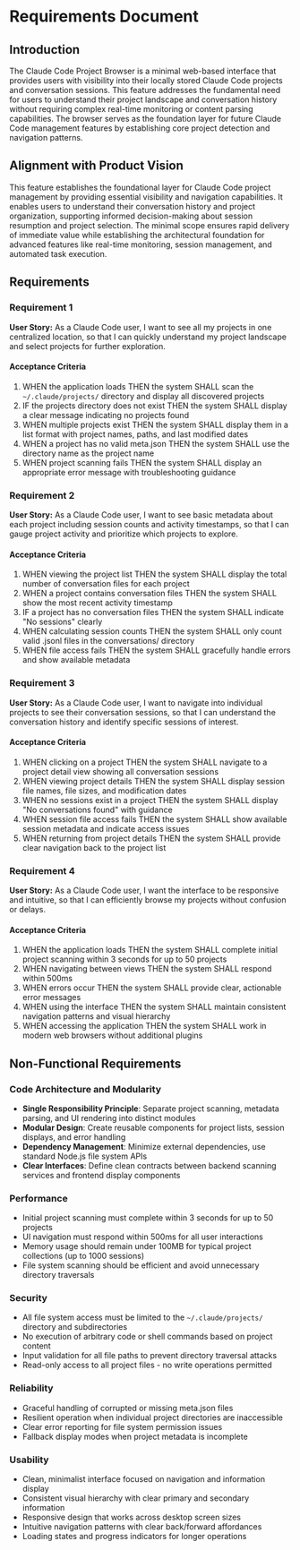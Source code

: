 # Requirements Document

## Introduction

The Claude Code Project Browser is a minimal web-based interface that provides users with visibility into their locally stored Claude Code projects and conversation sessions. This feature addresses the fundamental need for users to understand their project landscape and conversation history without requiring complex real-time monitoring or content parsing capabilities. The browser serves as the foundation layer for future Claude Code management features by establishing core project detection and navigation patterns.

## Alignment with Product Vision

This feature establishes the foundational layer for Claude Code project management by providing essential visibility and navigation capabilities. It enables users to understand their conversation history and project organization, supporting informed decision-making about session resumption and project selection. The minimal scope ensures rapid delivery of immediate value while establishing the architectural foundation for advanced features like real-time monitoring, session management, and automated task execution.

## Requirements

### Requirement 1

**User Story:** As a Claude Code user, I want to see all my projects in one centralized location, so that I can quickly understand my project landscape and select projects for further exploration.

#### Acceptance Criteria

1. WHEN the application loads THEN the system SHALL scan the `~/.claude/projects/` directory and display all discovered projects
2. IF the projects directory does not exist THEN the system SHALL display a clear message indicating no projects found
3. WHEN multiple projects exist THEN the system SHALL display them in a list format with project names, paths, and last modified dates
4. WHEN a project has no valid meta.json THEN the system SHALL use the directory name as the project name
5. WHEN project scanning fails THEN the system SHALL display an appropriate error message with troubleshooting guidance

### Requirement 2

**User Story:** As a Claude Code user, I want to see basic metadata about each project including session counts and activity timestamps, so that I can gauge project activity and prioritize which projects to explore.

#### Acceptance Criteria

1. WHEN viewing the project list THEN the system SHALL display the total number of conversation files for each project
2. WHEN a project contains conversation files THEN the system SHALL show the most recent activity timestamp
3. IF a project has no conversation files THEN the system SHALL indicate "No sessions" clearly
4. WHEN calculating session counts THEN the system SHALL only count valid .jsonl files in the conversations/ directory
5. WHEN file access fails THEN the system SHALL gracefully handle errors and show available metadata

### Requirement 3

**User Story:** As a Claude Code user, I want to navigate into individual projects to see their conversation sessions, so that I can understand the conversation history and identify specific sessions of interest.

#### Acceptance Criteria

1. WHEN clicking on a project THEN the system SHALL navigate to a project detail view showing all conversation sessions
2. WHEN viewing project details THEN the system SHALL display session file names, file sizes, and modification dates
3. WHEN no sessions exist in a project THEN the system SHALL display "No conversations found" with guidance
4. WHEN session file access fails THEN the system SHALL show available session metadata and indicate access issues
5. WHEN returning from project details THEN the system SHALL provide clear navigation back to the project list

### Requirement 4

**User Story:** As a Claude Code user, I want the interface to be responsive and intuitive, so that I can efficiently browse my projects without confusion or delays.

#### Acceptance Criteria

1. WHEN the application loads THEN the system SHALL complete initial project scanning within 3 seconds for up to 50 projects
2. WHEN navigating between views THEN the system SHALL respond within 500ms
3. WHEN errors occur THEN the system SHALL provide clear, actionable error messages
4. WHEN using the interface THEN the system SHALL maintain consistent navigation patterns and visual hierarchy
5. WHEN accessing the application THEN the system SHALL work in modern web browsers without additional plugins

## Non-Functional Requirements

### Code Architecture and Modularity
- **Single Responsibility Principle**: Separate project scanning, metadata parsing, and UI rendering into distinct modules
- **Modular Design**: Create reusable components for project lists, session displays, and error handling
- **Dependency Management**: Minimize external dependencies, use standard Node.js file system APIs
- **Clear Interfaces**: Define clean contracts between backend scanning services and frontend display components

### Performance
- Initial project scanning must complete within 3 seconds for up to 50 projects
- UI navigation must respond within 500ms for all user interactions
- Memory usage should remain under 100MB for typical project collections (up to 1000 sessions)
- File system scanning should be efficient and avoid unnecessary directory traversals

### Security
- All file system access must be limited to the `~/.claude/projects/` directory and subdirectories
- No execution of arbitrary code or shell commands based on project content
- Input validation for all file paths to prevent directory traversal attacks
- Read-only access to all project files - no write operations permitted

### Reliability
- Graceful handling of corrupted or missing meta.json files
- Resilient operation when individual project directories are inaccessible
- Clear error reporting for file system permission issues
- Fallback display modes when project metadata is incomplete

### Usability
- Clean, minimalist interface focused on navigation and information display
- Consistent visual hierarchy with clear primary and secondary information
- Responsive design that works across desktop screen sizes
- Intuitive navigation patterns with clear back/forward affordances
- Loading states and progress indicators for longer operations